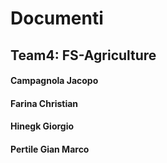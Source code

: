 # Documenti
## Team4: FS-Agriculture
#### Campagnola Jacopo
#### Farina Christian
#### Hinegk Giorgio
#### Pertile Gian Marco



